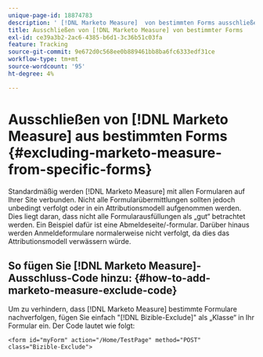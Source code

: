 ```yaml
---
unique-page-id: 18874783
description: ' [!DNL Marketo Measure]  von bestimmten Forms ausschließen - [!DNL Marketo Measure]'
title: Ausschließen von [!DNL Marketo Measure] von bestimmter Forms
exl-id: ce39a3b2-2ac6-4385-b6d1-3c36b51c03fa
feature: Tracking
source-git-commit: 9e672d0c568ee0b889461bb8ba6fc6333edf31ce
workflow-type: tm+mt
source-wordcount: '95'
ht-degree: 4%

---
```


# Ausschließen von [!DNL Marketo Measure] aus bestimmten Forms {#excluding-marketo-measure-from-specific-forms}

Standardmäßig werden [!DNL Marketo Measure] mit allen Formularen auf Ihrer Site verbunden. Nicht alle Formularübermittlungen sollten jedoch unbedingt verfolgt oder in ein Attributionsmodell aufgenommen werden. Dies liegt daran, dass nicht alle Formularausfüllungen als „gut“ betrachtet werden. Ein Beispiel dafür ist eine Abmeldeseite/-formular. Darüber hinaus werden Anmeldeformulare normalerweise nicht verfolgt, da dies das Attributionsmodell verwässern würde.

## So fügen Sie [!DNL Marketo Measure]-Ausschluss-Code hinzu:  {#how-to-add-marketo-measure-exclude-code}

Um zu verhindern, dass [!DNL Marketo Measure] bestimmte Formulare nachverfolgen, fügen Sie einfach &quot;[!DNL Bizible-Exclude]&quot; als „Klasse“ in Ihr Formular ein. Der Code lautet wie folgt:

`<form id="myForm" action="/Home/TestPage" method="POST" class="Bizible-Exclude">`
